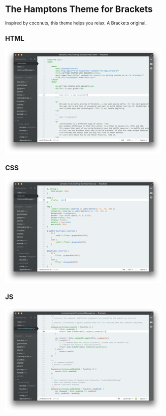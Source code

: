 The Hamptons Theme for Brackets
========================

Inspired by coconuts, this theme helps you relax. A Brackets original.

## HTML
![HTML Screenshot](https://github.com/Brackets-Themes/TheHamptons/blob/master/screenshots/html.png)

## CSS
![CSS Screenshot](https://github.com/Brackets-Themes/TheHamptons/blob/master/screenshots/css.png)

## JS
![JS Screenshot](https://github.com/Brackets-Themes/TheHamptons/blob/master/screenshots/js.png)
